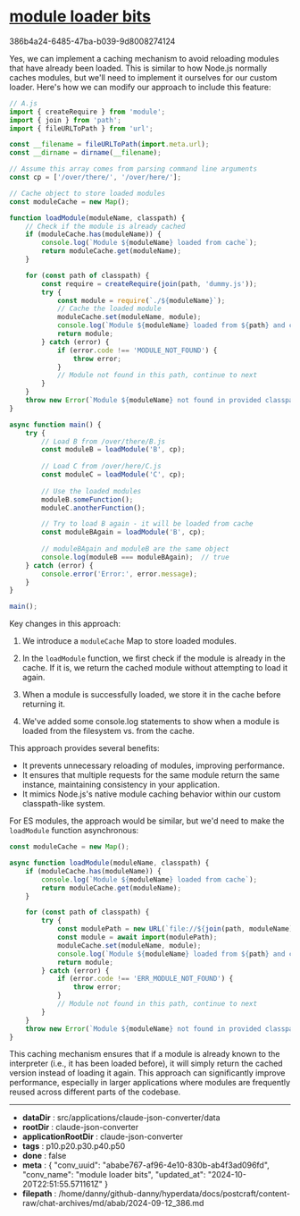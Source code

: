 # [module loader bits](https://claude.ai/chat/ababe767-af96-4e10-830b-ab4f3ad096fd)

386b4a24-6485-47ba-b039-9d8008274124

 Yes, we can implement a caching mechanism to avoid reloading modules that have already been loaded. This is similar to how Node.js normally caches modules, but we'll need to implement it ourselves for our custom loader. Here's how we can modify our approach to include this feature:

```javascript
// A.js
import { createRequire } from 'module';
import { join } from 'path';
import { fileURLToPath } from 'url';

const __filename = fileURLToPath(import.meta.url);
const __dirname = dirname(__filename);

// Assume this array comes from parsing command line arguments
const cp = ['/over/there/', '/over/here/'];

// Cache object to store loaded modules
const moduleCache = new Map();

function loadModule(moduleName, classpath) {
    // Check if the module is already cached
    if (moduleCache.has(moduleName)) {
        console.log(`Module ${moduleName} loaded from cache`);
        return moduleCache.get(moduleName);
    }

    for (const path of classpath) {
        const require = createRequire(join(path, 'dummy.js'));
        try {
            const module = require(`./${moduleName}`);
            // Cache the loaded module
            moduleCache.set(moduleName, module);
            console.log(`Module ${moduleName} loaded from ${path} and cached`);
            return module;
        } catch (error) {
            if (error.code !== 'MODULE_NOT_FOUND') {
                throw error;
            }
            // Module not found in this path, continue to next
        }
    }
    throw new Error(`Module ${moduleName} not found in provided classpath`);
}

async function main() {
    try {
        // Load B from /over/there/B.js
        const moduleB = loadModule('B', cp);
        
        // Load C from /over/here/C.js
        const moduleC = loadModule('C', cp);
        
        // Use the loaded modules
        moduleB.someFunction();
        moduleC.anotherFunction();

        // Try to load B again - it will be loaded from cache
        const moduleBAgain = loadModule('B', cp);
        
        // moduleBAgain and moduleB are the same object
        console.log(moduleB === moduleBAgain);  // true
    } catch (error) {
        console.error('Error:', error.message);
    }
}

main();
```

Key changes in this approach:

1. We introduce a `moduleCache` Map to store loaded modules.

2. In the `loadModule` function, we first check if the module is already in the cache. If it is, we return the cached module without attempting to load it again.

3. When a module is successfully loaded, we store it in the cache before returning it.

4. We've added some console.log statements to show when a module is loaded from the filesystem vs. from the cache.

This approach provides several benefits:

- It prevents unnecessary reloading of modules, improving performance.
- It ensures that multiple requests for the same module return the same instance, maintaining consistency in your application.
- It mimics Node.js's native module caching behavior within our custom classpath-like system.

For ES modules, the approach would be similar, but we'd need to make the `loadModule` function asynchronous:

```javascript
const moduleCache = new Map();

async function loadModule(moduleName, classpath) {
    if (moduleCache.has(moduleName)) {
        console.log(`Module ${moduleName} loaded from cache`);
        return moduleCache.get(moduleName);
    }

    for (const path of classpath) {
        try {
            const modulePath = new URL(`file://${join(path, moduleName)}.js`).href;
            const module = await import(modulePath);
            moduleCache.set(moduleName, module);
            console.log(`Module ${moduleName} loaded from ${path} and cached`);
            return module;
        } catch (error) {
            if (error.code !== 'ERR_MODULE_NOT_FOUND') {
                throw error;
            }
            // Module not found in this path, continue to next
        }
    }
    throw new Error(`Module ${moduleName} not found in provided classpath`);
}
```

This caching mechanism ensures that if a module is already known to the interpreter (i.e., it has been loaded before), it will simply return the cached version instead of loading it again. This approach can significantly improve performance, especially in larger applications where modules are frequently reused across different parts of the codebase.

---

* **dataDir** : src/applications/claude-json-converter/data
* **rootDir** : claude-json-converter
* **applicationRootDir** : claude-json-converter
* **tags** : p10.p20.p30.p40.p50
* **done** : false
* **meta** : {
  "conv_uuid": "ababe767-af96-4e10-830b-ab4f3ad096fd",
  "conv_name": "module loader bits",
  "updated_at": "2024-10-20T22:51:55.571161Z"
}
* **filepath** : /home/danny/github-danny/hyperdata/docs/postcraft/content-raw/chat-archives/md/abab/2024-09-12_386.md